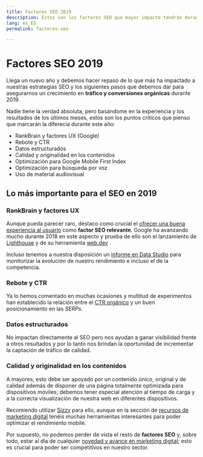 ```yaml
---
title: Factores SEO 2019
description: Estos son los factores SEO que mayor impacto tendrán durante el año 2019
lang: es_ES
permalink: factores-seo

---
```


# Factores SEO 2019

Llega un nuevo año y debemos hacer repaso de lo que más ha impactado a nuestras estrategias SEO y los siguientes pasos que debemos dar para asegurarnos un crecimiento en **tráfico y conversiones orgánicas** durante 2019.

Nadie tiene la verdad absoluta, pero basándome en la experiencia y los resultados de los últimos meses, estos son los puntos críticos que pienso que marcarán la diferecia durante este año:

-   RankBrain y factores UX (Google)
-   Rebote y CTR
-   Datos estructurados
-   Calidad y originalidad en los contenidos
-   Optimización para Google Mobile First Index
-   Optimización para búsqueda por voz
-   Uso de material audiovisual

## Lo más importante para el SEO en 2019

### RankBrain y factores UX

Aunque pueda parecer raro, destaco como crucial el  [ofrecer una buena experiencia al usuario](https://searchengineland.com/seo-ux-success-286638)  como **factor SEO relevante**. Google ha avanzando mucho durante 2018 en este aspecto y prueba de ello son el lanzamiento de [Lighthouse](https://developers.google.com/web/tools/lighthouse/?hl=es) y de su herramienta [web.dev](https://web.dev/) . 

Incluso tenemos a nuestra disposición un [informe en Data Studio](https://developers.google.com/web/updates/2018/08/chrome-ux-report-dashboard) para monitorizar la evolución de nuestro rendimiento e incluso el de la competencia.

### Rebote y CTR

Ya lo hemos comentado en muchas ocasiones y multitud de experimentos han establecido la relación entre el [CTR orgánico](https://sparktoro.com/blog/google-ctr-in-2018-paid-organic-no-click-searches/) y un buen posicionamiento en las *SERPs*.

### Datos estructurados

No impactan directamente al SEO pero nos ayudan a ganar visibilidad frente a otros resultados y por lo tanto nos brindan la oportunidad de incrementar la captación de tráfico de calidad.

### Calidad y originalidad en los contenidos

A mayores, esto debe ser apoyado por un contenido único, original y de calidad además de disponer de una página totalmente optimizada para dispositivos móviles; debemos tener especial atención al tiempo de carga y a la correcta visualización de nuestra web en diferentes dispositivos.

Recomiendo utilizar  [Sizzy](https://sizzy.co/)  para ello, aunque en la sección de  [recursos de marketing digital](https://emirodgar.com/recursos-marketing-digital/)  tenéis muchas herramientas interesantes para poder optimizar el rendimiento mobile.

Por supuesto, no podemos perder de vista el resto de  **factores SEO**  y, sobre todo, estar al día de cualquier  [novedad y avance en marketing digital](https://sinplanes.com/marketing-digital/como-estar-al-dia-en-marketing-digital); esto es crucial para poder ser competitivos en nuestro sector.
<!--stackedit_data:
eyJoaXN0b3J5IjpbMjE0NzY3MjkxXX0=
-->